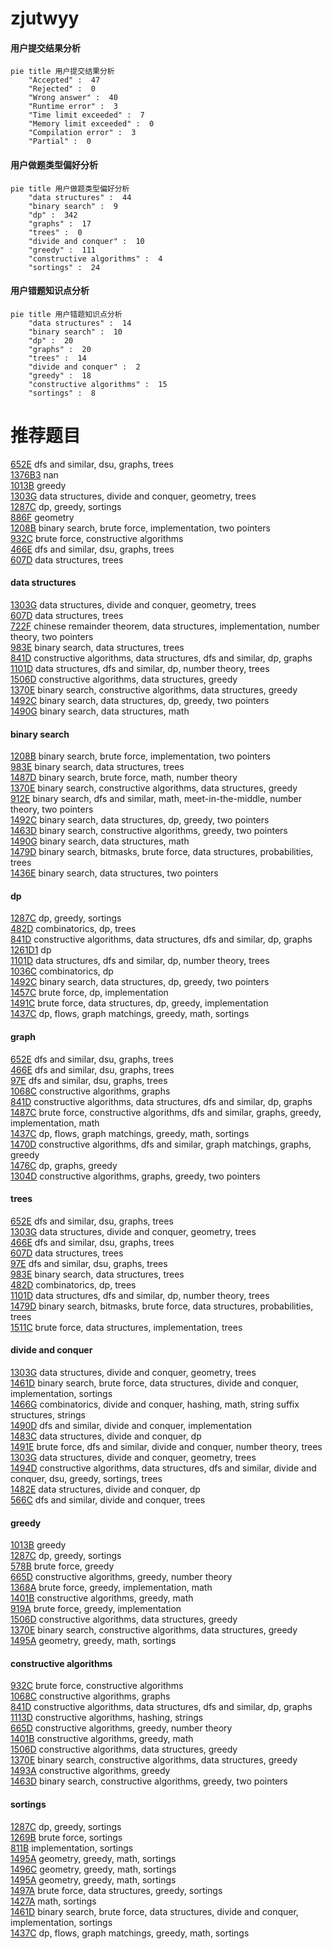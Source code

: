 # zjutwyy
<!-- tabs:start -->
#### **用户提交结果分析**

```mermaid
pie title 用户提交结果分析
    "Accepted" :  47
    "Rejected" :  0
    "Wrong answer" :  40
    "Runtime error" :  3
    "Time limit exceeded" :  7
    "Memory limit exceeded" :  0
    "Compilation error" :  3
    "Partial" :  0
```
#### **用户做题类型偏好分析**

```mermaid
pie title 用户做题类型偏好分析
    "data structures" :  44
    "binary search" :  9
    "dp" :  342
    "graphs" :  17
    "trees" :  0
    "divide and conquer" :  10
    "greedy" :  111
    "constructive algorithms" :  4
    "sortings" :  24
```
#### **用户错题知识点分析**

```mermaid
pie title 用户错题知识点分析
    "data structures" :  14
    "binary search" :  10
    "dp" :  20
    "graphs" :  20
    "trees" :  14
    "divide and conquer" :  2
    "greedy" :  18
    "constructive algorithms" :  15
    "sortings" :  8
```
<!-- tabs:end -->
# 推荐题目
[652E](http://codeforces.com/problemset/problem/652/E)		dfs and similar,
                        dsu,
                        graphs,
                        trees		  
[1376B3](https://codeforces.com/contest/1376/problem/B3)		nan		  
[1013B](http://codeforces.com/problemset/problem/1013/B)		greedy		  
[1303G](http://codeforces.com/problemset/problem/1303/G)		data structures,
                        divide and conquer,
                        geometry,
                        trees		  
[1287C](https://codeforces.com/contest/1287/problem/C)		dp,
                        greedy,
                        sortings		  
[886F](http://codeforces.com/problemset/problem/886/F)		geometry		  
[1208B](http://codeforces.com/problemset/problem/1208/B)		binary search,
                        brute force,
                        implementation,
                        two pointers		  
[932C](http://codeforces.com/problemset/problem/932/C)		brute force,
                        constructive algorithms		  
[466E](http://codeforces.com/problemset/problem/466/E)		dfs and similar,
                        dsu,
                        graphs,
                        trees		  
[607D](http://codeforces.com/problemset/problem/607/D)		data structures,
                        trees		  
<!-- tabs:start -->
#### **data structures**
[1303G](http://codeforces.com/problemset/problem/1303/G)		data structures,
                        divide and conquer,
                        geometry,
                        trees		  
[607D](http://codeforces.com/problemset/problem/607/D)		data structures,
                        trees		  
[722F](http://codeforces.com/problemset/problem/722/F)		chinese remainder theorem,
                        data structures,
                        implementation,
                        number theory,
                        two pointers		  
[983E](http://codeforces.com/problemset/problem/983/E)		binary search,
                        data structures,
                        trees		  
[841D](https://codeforces.com/contest/841/problem/D)		constructive algorithms,
                        data structures,
                        dfs and similar,
                        dp,
                        graphs		  
[1101D](http://codeforces.com/problemset/problem/1101/D)		data structures,
                        dfs and similar,
                        dp,
                        number theory,
                        trees		  
[1506D](http://codeforces.com/problemset/problem/1506/D)		constructive algorithms,
                        data structures,
                        greedy		  
[1370E](http://codeforces.com/problemset/problem/1370/E)		binary search,
                        constructive algorithms,
                        data structures,
                        greedy		  
[1492C](http://codeforces.com/problemset/problem/1492/C)		binary search,
                        data structures,
                        dp,
                        greedy,
                        two pointers		  
[1490G](http://codeforces.com/problemset/problem/1490/G)		binary search,
                        data structures,
                        math		  
#### **binary search**
[1208B](http://codeforces.com/problemset/problem/1208/B)		binary search,
                        brute force,
                        implementation,
                        two pointers		  
[983E](http://codeforces.com/problemset/problem/983/E)		binary search,
                        data structures,
                        trees		  
[1487D](http://codeforces.com/problemset/problem/1487/D)		binary search,
                        brute force,
                        math,
                        number theory		  
[1370E](http://codeforces.com/problemset/problem/1370/E)		binary search,
                        constructive algorithms,
                        data structures,
                        greedy		  
[912E](http://codeforces.com/problemset/problem/912/E)		binary search,
                        dfs and similar,
                        math,
                        meet-in-the-middle,
                        number theory,
                        two pointers		  
[1492C](http://codeforces.com/problemset/problem/1492/C)		binary search,
                        data structures,
                        dp,
                        greedy,
                        two pointers		  
[1463D](http://codeforces.com/problemset/problem/1463/D)		binary search,
                        constructive algorithms,
                        greedy,
                        two pointers		  
[1490G](http://codeforces.com/problemset/problem/1490/G)		binary search,
                        data structures,
                        math		  
[1479D](http://codeforces.com/problemset/problem/1479/D)		binary search,
                        bitmasks,
                        brute force,
                        data structures,
                        probabilities,
                        trees		  
[1436E](http://codeforces.com/problemset/problem/1436/E)		binary search,
                        data structures,
                        two pointers		  
#### **dp**
[1287C](https://codeforces.com/contest/1287/problem/C)		dp,
                        greedy,
                        sortings		  
[482D](http://codeforces.com/problemset/problem/482/D)		combinatorics,
                        dp,
                        trees		  
[841D](https://codeforces.com/contest/841/problem/D)		constructive algorithms,
                        data structures,
                        dfs and similar,
                        dp,
                        graphs		  
[1261D1](https://codeforces.com/contest/1261/problem/D1)		dp		  
[1101D](http://codeforces.com/problemset/problem/1101/D)		data structures,
                        dfs and similar,
                        dp,
                        number theory,
                        trees		  
[1036C](http://codeforces.com/problemset/problem/1036/C)		combinatorics,
                        dp		  
[1492C](http://codeforces.com/problemset/problem/1492/C)		binary search,
                        data structures,
                        dp,
                        greedy,
                        two pointers		  
[1457C](https://codeforces.com/contest/1457/problem/C)		brute force,
                        dp,
                        implementation		  
[1491C](http://codeforces.com/problemset/problem/1491/C)		brute force,
                        data structures,
                        dp,
                        greedy,
                        implementation		  
[1437C](http://codeforces.com/problemset/problem/1437/C)		dp,
                        flows,
                        graph matchings,
                        greedy,
                        math,
                        sortings		  
#### **graph**
[652E](http://codeforces.com/problemset/problem/652/E)		dfs and similar,
                        dsu,
                        graphs,
                        trees		  
[466E](http://codeforces.com/problemset/problem/466/E)		dfs and similar,
                        dsu,
                        graphs,
                        trees		  
[97E](http://codeforces.com/problemset/problem/97/E)		dfs and similar,
                        dsu,
                        graphs,
                        trees		  
[1068C](http://codeforces.com/problemset/problem/1068/C)		constructive algorithms,
                        graphs		  
[841D](https://codeforces.com/contest/841/problem/D)		constructive algorithms,
                        data structures,
                        dfs and similar,
                        dp,
                        graphs		  
[1487C](http://codeforces.com/problemset/problem/1487/C)		brute force,
                        constructive algorithms,
                        dfs and similar,
                        graphs,
                        greedy,
                        implementation,
                        math		  
[1437C](http://codeforces.com/problemset/problem/1437/C)		dp,
                        flows,
                        graph matchings,
                        greedy,
                        math,
                        sortings		  
[1470D](http://codeforces.com/problemset/problem/1470/D)		constructive algorithms,
                        dfs and similar,
                        graph matchings,
                        graphs,
                        greedy		  
[1476C](http://codeforces.com/problemset/problem/1476/C)		dp,
                        graphs,
                        greedy		  
[1304D](http://codeforces.com/problemset/problem/1304/D)		constructive algorithms,
                        graphs,
                        greedy,
                        two pointers		  
#### **trees**
[652E](http://codeforces.com/problemset/problem/652/E)		dfs and similar,
                        dsu,
                        graphs,
                        trees		  
[1303G](http://codeforces.com/problemset/problem/1303/G)		data structures,
                        divide and conquer,
                        geometry,
                        trees		  
[466E](http://codeforces.com/problemset/problem/466/E)		dfs and similar,
                        dsu,
                        graphs,
                        trees		  
[607D](http://codeforces.com/problemset/problem/607/D)		data structures,
                        trees		  
[97E](http://codeforces.com/problemset/problem/97/E)		dfs and similar,
                        dsu,
                        graphs,
                        trees		  
[983E](http://codeforces.com/problemset/problem/983/E)		binary search,
                        data structures,
                        trees		  
[482D](http://codeforces.com/problemset/problem/482/D)		combinatorics,
                        dp,
                        trees		  
[1101D](http://codeforces.com/problemset/problem/1101/D)		data structures,
                        dfs and similar,
                        dp,
                        number theory,
                        trees		  
[1479D](http://codeforces.com/problemset/problem/1479/D)		binary search,
                        bitmasks,
                        brute force,
                        data structures,
                        probabilities,
                        trees		  
[1511C](http://codeforces.com/problemset/problem/1511/C)		brute force,
                        data structures,
                        implementation,
                        trees		  
#### **divide and conquer**
[1303G](http://codeforces.com/problemset/problem/1303/G)		data structures,
                        divide and conquer,
                        geometry,
                        trees		  
[1461D](http://codeforces.com/problemset/problem/1461/D)		binary search,
                        brute force,
                        data structures,
                        divide and conquer,
                        implementation,
                        sortings		  
[1466G](http://codeforces.com/problemset/problem/1466/G)		combinatorics,
                        divide and conquer,
                        hashing,
                        math,
                        string suffix structures,
                        strings		  
[1490D](http://codeforces.com/problemset/problem/1490/D)		dfs and similar,
                        divide and conquer,
                        implementation		  
[1483C](https://codeforces.com/contest/1483/problem/C)		data structures,
                        divide and conquer,
                        dp		  
[1491E](http://codeforces.com/problemset/problem/1491/E)		brute force,
                        dfs and similar,
                        divide and conquer,
                        number theory,
                        trees		  
[1303G](http://codeforces.com/problemset/problem/1303/G)		data structures,
                        divide and conquer,
                        geometry,
                        trees		  
[1494D](http://codeforces.com/problemset/problem/1494/D)		constructive algorithms,
                        data structures,
                        dfs and similar,
                        divide and conquer,
                        dsu,
                        greedy,
                        sortings,
                        trees		  
[1482E](http://codeforces.com/problemset/problem/1482/E)		data structures,
                        divide and conquer,
                        dp		  
[566C](http://codeforces.com/problemset/problem/566/C)		dfs and similar,
                        divide and conquer,
                        trees		  
#### **greedy**
[1013B](http://codeforces.com/problemset/problem/1013/B)		greedy		  
[1287C](https://codeforces.com/contest/1287/problem/C)		dp,
                        greedy,
                        sortings		  
[578B](http://codeforces.com/problemset/problem/578/B)		brute force,
                        greedy		  
[665D](http://codeforces.com/problemset/problem/665/D)		constructive algorithms,
                        greedy,
                        number theory		  
[1368A](http://codeforces.com/problemset/problem/1368/A)		brute force,
                        greedy,
                        implementation,
                        math		  
[1401B](http://codeforces.com/problemset/problem/1401/B)		constructive algorithms,
                        greedy,
                        math		  
[919A](http://codeforces.com/problemset/problem/919/A)		brute force,
                        greedy,
                        implementation		  
[1506D](http://codeforces.com/problemset/problem/1506/D)		constructive algorithms,
                        data structures,
                        greedy		  
[1370E](http://codeforces.com/problemset/problem/1370/E)		binary search,
                        constructive algorithms,
                        data structures,
                        greedy		  
[1495A](http://codeforces.com/problemset/problem/1495/A)		geometry,
                        greedy,
                        math,
                        sortings		  
#### **constructive algorithms**
[932C](http://codeforces.com/problemset/problem/932/C)		brute force,
                        constructive algorithms		  
[1068C](http://codeforces.com/problemset/problem/1068/C)		constructive algorithms,
                        graphs		  
[841D](https://codeforces.com/contest/841/problem/D)		constructive algorithms,
                        data structures,
                        dfs and similar,
                        dp,
                        graphs		  
[1113D](https://codeforces.com/contest/1113/problem/D)		constructive algorithms,
                        hashing,
                        strings		  
[665D](http://codeforces.com/problemset/problem/665/D)		constructive algorithms,
                        greedy,
                        number theory		  
[1401B](http://codeforces.com/problemset/problem/1401/B)		constructive algorithms,
                        greedy,
                        math		  
[1506D](http://codeforces.com/problemset/problem/1506/D)		constructive algorithms,
                        data structures,
                        greedy		  
[1370E](http://codeforces.com/problemset/problem/1370/E)		binary search,
                        constructive algorithms,
                        data structures,
                        greedy		  
[1493A](http://codeforces.com/problemset/problem/1493/A)		constructive algorithms,
                        greedy		  
[1463D](http://codeforces.com/problemset/problem/1463/D)		binary search,
                        constructive algorithms,
                        greedy,
                        two pointers		  
#### **sortings**
[1287C](https://codeforces.com/contest/1287/problem/C)		dp,
                        greedy,
                        sortings		  
[1269B](http://codeforces.com/problemset/problem/1269/B)		brute force,
                        sortings		  
[811B](http://codeforces.com/problemset/problem/811/B)		implementation,
                        sortings		  
[1495A](http://codeforces.com/problemset/problem/1495/A)		geometry,
                        greedy,
                        math,
                        sortings		  
[1496C](https://codeforces.com/contest/1496/problem/C)		geometry,
                        greedy,
                        math,
                        sortings		  
[1495A](http://codeforces.com/problemset/problem/1495/A)		geometry,
                        greedy,
                        math,
                        sortings		  
[1497A](http://codeforces.com/problemset/problem/1497/A)		brute force,
                        data structures,
                        greedy,
                        sortings		  
[1427A](http://codeforces.com/problemset/problem/1427/A)		math,
                        sortings		  
[1461D](http://codeforces.com/problemset/problem/1461/D)		binary search,
                        brute force,
                        data structures,
                        divide and conquer,
                        implementation,
                        sortings		  
[1437C](http://codeforces.com/problemset/problem/1437/C)		dp,
                        flows,
                        graph matchings,
                        greedy,
                        math,
                        sortings		  
<!-- tabs:end -->

